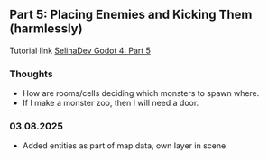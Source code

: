 ## Part 5: Placing Enemies and Kicking Them (harmlessly)

Tutorial link [SelinaDev Godot 4: Part 5](https://selinadev.github.io/09-rogueliketutorial-05/)

### Thoughts

 - How are rooms/cells deciding which monsters to spawn where.
 - If I make a monster zoo, then I will need a door.

### 03.08.2025

 - Added entities as part of map data, own layer in scene
